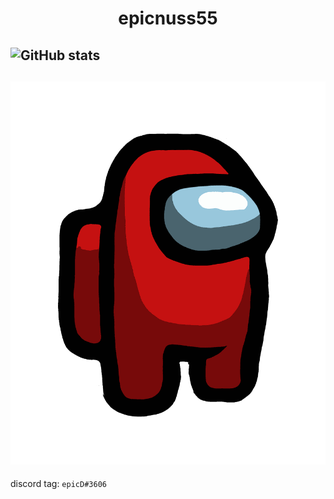<h1 align='center'>epicnuss55</h1>

![GitHub stats](https://github-readme-stats.vercel.app/api?username=epicnuss55&show_icons=true&count_private=true&theme=github_dark)
------------
![amogi](/amogui.png)
------------
discord tag: `epicD#3606`
